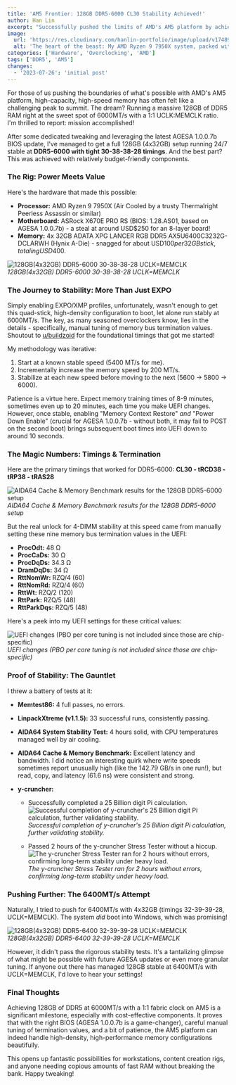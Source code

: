 ```yaml
---
title: 'AM5 Frontier: 128GB DDR5-6000 CL30 Stability Achieved!'
author: Han Lin
excerpt: "Successfully pushed the limits of AMD's AM5 platform by achieving 24/7 stability with 128GB of DDR5 RAM at the coveted 6000MT/s sweet spot."
image:
  url: 'https://res.cloudinary.com/hanlin-portfolio/image/upload/v1748982006/am5-128gb-ddr5-6000-xpg-lancer-ram-cpu-cooler-installed_fcccen.webp'
  alt: 'The heart of the beast: My AMD Ryzen 9 7950X system, packed with 128GB of ADATA XPG LANCER DDR5 RAM.'
categories: ['Hardware', 'Overclocking', 'AMD']
tags: ['DDR5', 'AM5']
changes:
  - '2023-07-26': 'initial post'
---
```


For those of us pushing the boundaries of what's possible with AMD's AM5 platform, high-capacity, high-speed memory has often felt like a challenging peak to summit. The dream? Running a massive 128GB of DDR5 RAM right at the sweet spot of 6000MT/s with a 1:1 UCLK:MEMCLK ratio. I'm thrilled to report: mission accomplished!

After some dedicated tweaking and leveraging the latest AGESA 1.0.0.7b BIOS update, I've managed to get a full 128GB (4x32GB) setup running 24/7 stable at **DDR5-6000 with tight 30-38-38-28 timings**. And the best part? This was achieved with relatively budget-friendly components.

### The Rig: Power Meets Value

Here's the hardware that made this possible:

- **Processor:** AMD Ryzen 9 7950X (Air Cooled by a trusty Thermalright Peerless Assassin or similar)
- **Motherboard:** ASRock X670E PRO RS (BIOS: 1.28.AS01, based on AGESA 1.0.0.7b) - a steal at around USD$250 for an 8-layer board!
- **Memory:** 4x 32GB ADATA XPG LANCER RGB DDR5 AX5U6400C3232G-DCLARWH (Hynix A-Die) - snagged for about USD$100 per 32GB stick, totaling USD$400.

![128GB(4x32GB) DDR5-6000 30-38-38-28 UCLK=MEMCLK](https://res.cloudinary.com/hanlin-portfolio/image/upload/v1748982006/am5-128gb-ddr5-6000-system-info-stability-test-linpack_tbsrby.jpg)_128GB(4x32GB) DDR5-6000 30-38-38-28 UCLK=MEMCLK_

### The Journey to Stability: More Than Just EXPO

Simply enabling EXPO/XMP profiles, unfortunately, wasn't enough to get this quad-stick, high-density configuration to boot, let alone run stably at 6000MT/s. The key, as many seasoned overclockers know, lies in the details - specifically, manual tuning of memory bus termination values. Shoutout to [u/buildzoid](https://www.reddit.com/user/buildzoid/) for the foundational timings that got me started!

My methodology was iterative:

1.  Start at a known stable speed (5400 MT/s for me).
2.  Incrementally increase the memory speed by 200 MT/s.
3.  Stabilize at each new speed before moving to the next (5600 -> 5800 -> 6000).

Patience is a virtue here. Expect memory training times of 8-9 minutes, sometimes even up to 20 minutes, each time you make UEFI changes. However, once stable, enabling "Memory Context Restore" _and_ "Power Down Enable" (crucial for AGESA 1.0.0.7b - without both, it may fail to POST on the second boot) brings subsequent boot times into UEFI down to around 10 seconds.

### The Magic Numbers: Timings & Termination

Here are the primary timings that worked for DDR5-6000: **CL30 - tRCD38 - tRP38 - tRAS28**

![AIDA64 Cache & Memory Benchmark results for the 128GB DDR5-6000 setup](https://res.cloudinary.com/hanlin-portfolio/image/upload/v1748982005/am5-128gb-ddr5-6000-aida64-cache-memory-benchmark-6000mtps_my6drt.png)_AIDA64 Cache & Memory Benchmark results for the 128GB DDR5-6000 setup_

But the real unlock for 4-DIMM stability at this speed came from manually setting these nine memory bus termination values in the UEFI:

- **ProcOdt:** 48 Ω
- **ProcCaDs:** 30 Ω
- **ProcDqDs:** 34.3 Ω
- **DramDqDs:** 34 Ω
- **RttNomWr:** RZQ/4 (60)
- **RttNomRd:** RZQ/4 (60)
- **RttWt:** RZQ/2 (120)
- **RttPark:** RZQ/5 (48)
- **RttParkDqs:** RZQ/5 (48)

Here's a peek into my UEFI settings for these critical values:

![UEFI changes (PBO per core tuning is not included since those are chip-specific)](https://res.cloudinary.com/hanlin-portfolio/image/upload/v1748982005/am5-128gb-ddr5-6000-bios-oc-tweaker-dram-timings_iaant4.png)_UEFI changes (PBO per core tuning is not included since those are chip-specific)_

### Proof of Stability: The Gauntlet

I threw a battery of tests at it:

- **Memtest86:** 4 full passes, no errors.
- **LinpackXtreme (v1.1.5):** 33 successful runs, consistently passing.
- **AIDA64 System Stability Test:** 4 hours solid, with CPU temperatures managed well by air cooling.
- **AIDA64 Cache & Memory Benchmark:** Excellent latency and bandwidth. I did notice an interesting quirk where write speeds sometimes report unusually high (like the 142.79 GB/s in one run!), but read, copy, and latency (61.6 ns) were consistent and strong.
- **y-cruncher:**

  - Successfully completed a 25 Billion digit Pi calculation.
    ![Successful completion of y-cruncher's 25 Billion digit Pi calculation, further validating stability.](https://res.cloudinary.com/hanlin-portfolio/image/upload/v1748982005/am5-128gb-ddr5-6000-y-cruncher-pi-25b-benchmark_juatv0.png)_Successful completion of y-cruncher's 25 Billion digit Pi calculation, further validating stability._

  - Passed 2 hours of the y-cruncher Stress Tester without a hiccup.
    ![The y-cruncher Stress Tester ran for 2 hours without errors, confirming long-term stability under heavy load.](https://res.cloudinary.com/hanlin-portfolio/image/upload/v1748982005/am5-128gb-ddr5-6000-y-cruncher-component-stress-test_wpzqct.webp)_The y-cruncher Stress Tester ran for 2 hours without errors, confirming long-term stability under heavy load._

### Pushing Further: The 6400MT/s Attempt

Naturally, I tried to push for 6400MT/s with 4x32GB (timings 32-39-39-28, UCLK=MEMCLK). The system _did_ boot into Windows, which was promising!

![128GB(4x32GB) DDR5-6400 32-39-39-28 UCLK=MEMCLK](https://res.cloudinary.com/hanlin-portfolio/image/upload/v1748982005/am5-128gb-ddr5-6000-zentimings-aida64-benchmark-6400mtps-profile_e4rt1q.webp)_128GB(4x32GB) DDR5-6400 32-39-39-28 UCLK=MEMCLK_

However, it didn't pass the rigorous stability tests. It's a tantalizing glimpse of what might be possible with future AGESA updates or even more granular tuning. If anyone out there has managed 128GB stable at 6400MT/s with UCLK=MEMCLK, I'd love to hear your settings!

### Final Thoughts

Achieving 128GB of DDR5 at 6000MT/s with a 1:1 fabric clock on AM5 is a significant milestone, especially with cost-effective components. It proves that with the right BIOS (AGESA 1.0.0.7b is a game-changer), careful manual tuning of termination values, and a bit of patience, the AM5 platform can indeed handle high-density, high-performance memory configurations beautifully.

This opens up fantastic possibilities for workstations, content creation rigs, and anyone needing copious amounts of fast RAM without breaking the bank. Happy tweaking!
